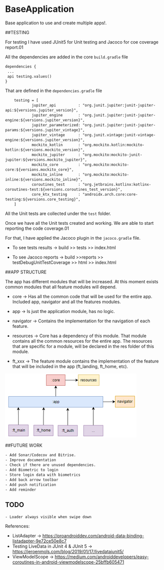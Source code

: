 # BaseApplication
Base application to use and create multiple apps!.


##TESTING

For testing I have used JUnit5 for Unit testing and Jacoco for coe coverage report.01

All the dependencies are added in the core `build.gradle` file

```
dependencies {
 ...
 api testing.values()
}
```

That are defined in the `dependencies.gradle` file

```
    testing = [
            jupiter_api          : "org.junit.jupiter:junit-jupiter-api:${versions.jupiter_version}",
            jupiter_engine       : "org.junit.jupiter:junit-jupiter-engine:${versions.jupiter_version}",
            jupiter_parameterized: "org.junit.jupiter:junit-jupiter-params:${versions.jupiter_vintage}",
            jupiter_vintage      : "org.junit.vintage:junit-vintage-engine:${versions.jupiter_version}",
            mockito_kotlin       : "org.mockito.kotlin:mockito-kotlin:${versions.mockito_version}",
            mockito_jupiter      : "org.mockito:mockito-junit-jupiter:${versions.mockito_jupiter}",
            mockito_core         : "org.mockito:mockito-core:${versions.mockito_core}",
            mockito_inline       : "org.mockito:mockito-inline:${versions.mockito_inline}",
            coroutines_test      : "org.jetbrains.kotlinx:kotlinx-coroutines-test:${versions.coroutines_test_version}",
            core_ktx_testing     : "androidx.arch.core:core-testing:${versions.core_testing}",
    ]
```

All the Unit tests are collected under the `test` folder.

Once we have all the Unit tests created and working. We are able to start reporting the code coverage.01

For that, I have applied the Jacoco plugin in the `jacoco.gradle` file.

- To see tests results -> build >> tests >> index.html

- To see Jacoco reports -> build >>reports >> testDebugUnitTestCoverage >> html >> index.html


##APP STRUCTURE

The app has different modules that will be increased. At this moment exists common modules that all feature modules will depend.

- core -> Has all the common code that will be used for the entire app. Included app, navigator and all the features modules.

- app -> Is just the application module, has no logic.

- navigator -> Contains the implementation for the navigation of each feature.

- resources -> Core has a dependency of this module. That module contains all the common resources for the entire app. The resources that are specific for a module, will be declared in the res folder of this module.

- ft_xxx -> The feature module contains the implementation of the feature that will be included in the app (ft_landing, ft_home, etc).


![img.png](img.png)



##FUTURE WORK

    - Add Sonar/Codecov and Bitrise.
    - Improve documentation
    - Check if there are unused dependencies.
    - Add Biometric to login
    - Store login data with biometrics
    - Add back arrow toolbar
    - Add push notification
    - Add reminder

## TODO
    - Loader always visible when swipe down
  
References:

- ListAdapter -> https://proandroiddev.com/android-data-binding-listadapter-9e72ce50e8c7
- Testing LiveData in JUnit 4 & JUnit 5 -> https://jeroenmols.com/blog/2019/01/17/livedatajunit5/
- ViewModelScope -> https://medium.com/androiddevelopers/easy-coroutines-in-android-viewmodelscope-25bffb605471